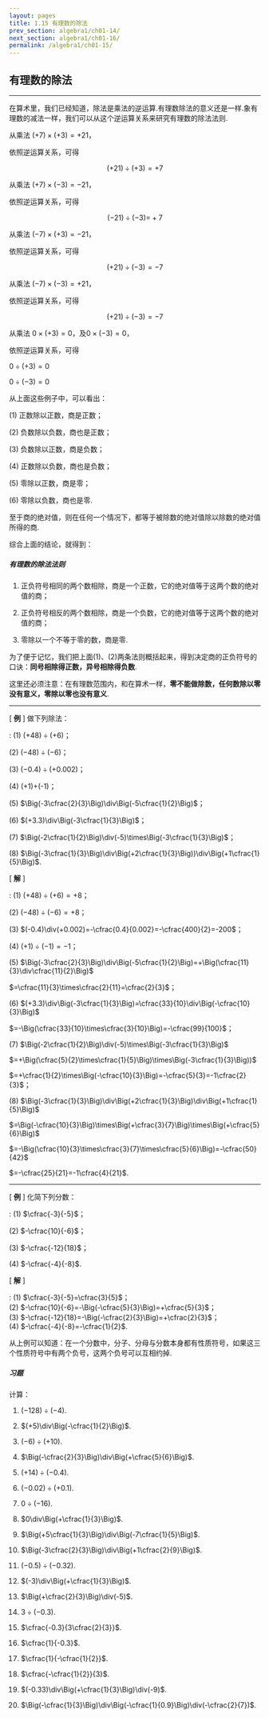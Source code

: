 ```yaml
---
layout: pages
title: 1.15 有理数的除法
prev_section: algebra1/ch01-14/
next_section: algebra1/ch01-16/
permalink: /algebra1/ch01-15/
---
```


有理数的除法
------------

----

在算术里，我们已经知道，除法是乘法的逆运算.有理数除法的意义还是一样.象有理数的减法一样，我们可以从这个逆运算关系来研究有理数的除法法则.

从乘法  $(+7)\times(+3)=+21$，

依照逆运算关系，可得

$$(+21)\div(+3)=+7$$

从乘法  $(+7)\times(-3)=-21$，

依照逆运算关系，可得

$$(-21)\div(-3)\text{=}+7$$

从乘法  $(-7)\times(+3)=-21$，

依照逆运算关系，可得

$$(+21)\div(-3)=-7$$

从乘法  $(-7)\times(-3)=+21$，

依照逆运算关系，可得

$$(+21)\div(-3)=-7$$

从乘法  $0\times(+3)=0$，及$0\times(-3)=0$，

依照逆运算关系，可得

$0\div(+3)=0$  

$0\div(-3)=0$

从上面这些例子中，可以看出：

(1) 正数除以正数，商是正数；

(2) 负数除以负数，商也是正数；

(3) 负数除以正数，商是负数；

(4) 正数除以负数，商也是负数；

(5) 零除以正数，商是零；

(6) 零除以负数，商也是零.

至于商的绝对值，则在任何一个情况下，都等于被除数的绝对值除以除数的绝对值所得的商.

综合上面的结论，就得到：

<div class="note info">
<h5>有理数的除法法则</h5>
<ol>
<li><p>正负符号相同的两个数相除，商是一个正数，它的绝对值等于这两个数的绝对值的商；</p></li>
<li><p>正负符号相反的两个数相除，商是一个负数，它的绝对值等于这两个数的绝对值的商；</p></li>
<li><p>零除以一个不等于零的数，商是零.</p></li>
</ol>
</div>

为了便于记忆，我们把上面(1)、(2)两条法则概括起来，得到决定商的正负符号的口诀：**同号相除得正数，异号相除得负数**.

这里还必须注意：在有理数范围内，和在算术一样，**零不能做除数，任何数除以零没有意义，零除以零也没有意义**.

----

[ **例** ] 做下列除法：

: (1)  $(+48)\div(+6)$；

  (2)  $(-48)\div(-6)$；

  (3)  $(-0.4)\div(+0.002)$；

  (4)  (+1)+(-1)；

  (5)  $\Big(-3\cfrac{2}{3}\Big)\div\Big(-5\cfrac{1}{2}\Big)$；

  (6)  $(+3.3)\div\Big(-3\cfrac{1}{3}\Big)$；

  (7)  $\Big(-2\cfrac{1}{2}\Big)\div(-5)\times\Big(-3\cfrac{1}{3}\Big)$；

  (8)  $\Big(-3\cfrac{1}{3}\Big)\div\Big(+2\cfrac{1}{3}\Big))\div\Big(+1\cfrac{1}{5}\Big)$.

[ **解** ]

: (1) $(+48)\div(+6)=+8$；  

  (2) $(-48)\div(-6)=+8$；  

  (3) $(-0.4)\div(+0.002)=-\cfrac{0.4}{0.002}=-\cfrac{400}{2}=-200$；  
  
  (4) $(+1)\div(-1)=-1$；  

  (5) $\Big(-3\cfrac{2}{3}\Big)\div\Big(-5\cfrac{1}{2}\Big)=+\Big(\cfrac{11}{3}\div\cfrac{11}{2}\Big)$  

  $=\cfrac{11}{3}\times\cfrac{2}{11}=\cfrac{2}{3}$；  

  (6) $(+3.3)\div\Big(-3\cfrac{1}{3}\Big)=\cfrac{33}{10}\div\Big(-\cfrac{10}{3}\Big)$  

  $=-\Big(\cfrac{33}{10}\times\cfrac{3}{10}\Big)=-\cfrac{99}{100}$；  

  (7) $\Big(-2\cfrac{1}{2}\Big)\div(-5)\times\Big(-3\cfrac{1}{3}\Big)$  

  $=+\Big(\cfrac{5}{2}\times\cfrac{1}{5}\Big)\times\Big(-3\cfrac{1}{3}\Big))$  

  $=+\cfrac{1}{2}\times\Big(-\cfrac{10}{3}\Big)=-\cfrac{5}{3}=-1\cfrac{2}{3}$；  

  (8) $\Big(-3\cfrac{1}{3}\Big)\div\Big(+2\cfrac{1}{3}\Big)\div\Big(+1\cfrac{1}{5}\Big)$  

  $=\Big(-\cfrac{10}{3}\Big)\times\Big(+\cfrac{3}{7}\Big)\times\Big(+\cfrac{5}{6}\Big)$  

  $=-\Big(\cfrac{10}{3}\times\cfrac{3}{7}\times\cfrac{5}{6}\Big)=-\cfrac{50}{42}$  

  $=-\cfrac{25}{21}=-1\cfrac{4}{21}$.

----

[ **例** ] 化简下列分数：

: (1)  $\cfrac{-3}{-5}$；

  (2)  $-\cfrac{10}{-6}$；

  (3)  $-\cfrac{-12}{18}$；

  (4)  $-\cfrac{-4}{-8}$.

[ **解** ]

: (1) $\cfrac{-3}{-5}=\cfrac{3}{5}$；  
  (2) $-\cfrac{10}{-6}=-\Big(-\cfrac{5}{3}\Big)=+\cfrac{5}{3}$；  
  (3) $-\cfrac{-12}{18}=-\Big(-\cfrac{2}{3}\Big)=+\cfrac{2}{3}$；  
  (4) $-\cfrac{-4}{-8}=-\cfrac{1}{2}$.


从上例可以知道：在一个分数中，分子、分母与分数本身都有性质符号，如果这三个性质符号中有两个负号，这两个负号可以互相约掉.

<div class="note">
<h5>习题</h5>
</div>

计算：

1.  $(-128)\div(-4)$.

2.  $(+5)\div\Big(-\cfrac{1}{2}\Big)$.

3.  $(-6)\div(+10)$.

4.  $\Big(-\cfrac{2}{3}\Big)\div\Big(+\cfrac{5}{6}\Big)$.

5.  $(+14)\div(-0.4)$.

6.  $(-0.02)\div(+0.1)$.

7.  $0\div(-16)$.

8.  $0\div\Big(+\cfrac{1}{3}\Big)$.

9.  $\Big(+5\cfrac{1}{3}\Big)\div\Big(-7\cfrac{1}{5}\Big)$.

10. $\Big(-3\cfrac{2}{3}\Big)\div\Big(+1\cfrac{2}{9}\Big)$.

11. $(-0.5)\div(-0.32)$.

12. $(-3)\div\Big(+\cfrac{1}{3}\Big)$.

13. $\Big(+\cfrac{2}{3}\Big)\div(-5)$.

14. $3\div(-0.3)$.

15. $\cfrac{-0.3}{3\cfrac{2}{3}}$.

16. $\cfrac{1}{-0.3}$.

17. $\cfrac{1}{-\cfrac{1}{2}}$.

18. $\cfrac{-\cfrac{1}{2}}{3}$.

19. $(-0.33)\div\Big(+\cfrac{1}{3}\Big)\div(-9)$.

20. $\Big(-\cfrac{1}{3}\Big)\div\Big(-\cfrac{1}{0.9}\Big)\div(-\cfrac{2}{7})$.

